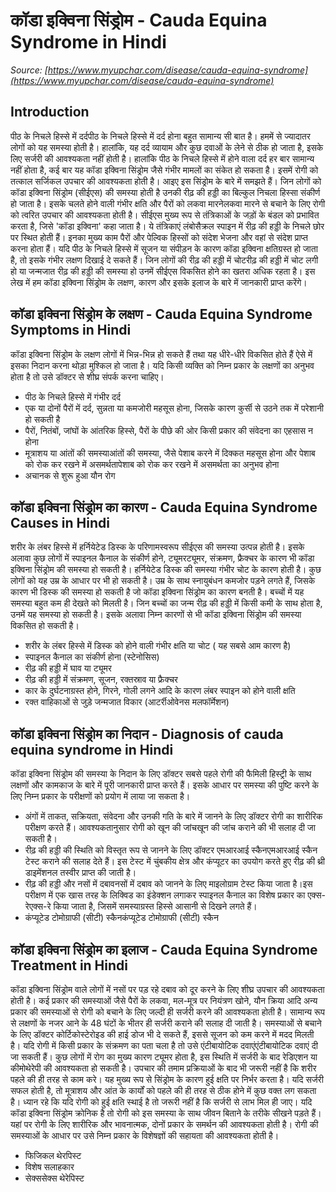 # कॉडा इक्विना सिंड्रोम - Cauda Equina Syndrome in Hindi
_Source: [https://www.myupchar.com/disease/cauda-equina-syndrome](https://www.myupchar.com/disease/cauda-equina-syndrome)_

## Introduction
पीठ के निचले हिस्से में दर्दपीठ के निचले हिस्से में दर्द होना बहुत सामान्य सी बात है। हममें से ज्यादातर लोगों को यह समस्या होती है। हालांकि, यह दर्द व्यायाम और कुछ दवाओं के लेने से ठीक हो जाता है, इस​के लिए सर्जरी की आवश्यकता नहीं होती है। हालांकि पीठ के निचले हिस्से में होने वाला दर्द हर बार सामान्य नहीं होता है, कई बार यह कॉडा इक्विना सिंड्रोम जैसे गंभीर मामलों का संकेत हो सकता है। इसमें रोगी को तत्काल सर्जिकल उपचार की आवश्यकता होती है। आइए इस सिंड्रोम के बारे में समझते हैं।
जिन लोगों को कॉडा इक्विना सिंड्रोम (सीईएस) की समस्या होती है उनकी रीढ़ की हड्डी का बिल्कुल निचला हिस्सा संकीर्ण हो जाता है। इसके चलते होने वाली गंभीर क्षति और पैरों को लकवा मारनेलकवा मारने से बचाने के लिए रोगी को त्वरित उपचार की आवश्यकता होती है। सीईएस मुख्य रूप से तंत्रिकाओं के जड़ों के बंडल को प्रभावित करता है, जिसे 'कॉडा इक्विना' कहा जाता है। ये तंत्रिकाएं लंबोसैक्रल स्पाइन में रीढ़ की हड्डी के निचले छोर पर स्थित होती हैं। इनका मुख्य काम पैरों और पेल्विक हिस्सों को संदेश भेजना और वहां से संदेश प्राप्त करना होता हैं। यदि पीठ के निचले हिस्से में सूजन या संपीड़न के कारण कॉडा इक्विना क्षतिग्रस्त हो जाता है, तो इसके गंभीर लक्षण दिखाई दे सकते हैं। जिन लोगों की रीढ़ की हड्डी में चोटरीढ़ की हड्डी में चोट लगी हो या जन्मजात रीढ़ की हड्डी की समस्या हो उनमें सीईएस विकसित होने का खतरा अधिक रहता है।
इस लेख में हम कॉडा इक्विना सिंड्रोम के लक्षण, कारण और इसके इलाज के बारे में जानकारी प्राप्त करेंगे।

## कॉडा इक्विना सिंड्रोम के लक्षण - Cauda Equina Syndrome Symptoms in Hindi
कॉडा इक्विना सिंड्रोम के लक्षण लोगों में भिन्न-भिन्न हो सकते हैं तथा यह धीरे-धीरे विकसित होते हैं ऐसे में इसका निदान करना थोड़ा मुश्किल हो जाता है। यदि किसी व्यक्ति को निम्न प्रकार के लक्षणों का अनुभव होता है तो उसे डॉक्टर से शीघ्र संपर्क करना चाहिए।
- पीठ के निचले हिस्से में गंभीर दर्द
- एक या दोनों पैरों में दर्द, सुन्नता या कमजोरी महसूस होना, जिसके कारण कुर्सी से उठने तक में परेशानी हो सकती है
- पैरों, नितंबों, जांघों के आंतरिक हिस्से, पैरों के पीछे की ओर किसी प्रकार की संवेदना का एहसास न होना
- मूत्राशय या आंतों की समस्याआंतों की समस्या, जैसे पेशाब करने में दिक्कत महसूस होना और पेशाब को रोक कर रखने में असमर्थतापेशाब को रोक कर रखने में असमर्थता का अनुभव होना
- अचानक से शुरू हुआ यौन रोग

## कॉडा इक्विना सिंड्रोम का कारण - Cauda Equina Syndrome Causes in Hindi
शरीर के लंबर हिस्से में हर्नियेटेड डिस्क के परिणामस्वरूप सीईएस की समस्या उत्पन्न होती है। इसके अलावा कुछ लोगों में स्पाइनल कैनाल के संकीर्ण होने, ट्यूमरट्यूमर, संक्रमण, फ्रैक्चर के कारण भी कॉडा इक्विना सिंड्रोम की समस्या हो सकती है। हर्नियेटेड डिस्क की समस्या गंभीर चोट के कारण होती है। कुछ लोगों को यह उम्र के आधार पर भी हो सकती है। उम्र के साथ स्नायुबंधन कमजोर पड़ने लगते हैं, जिसके कारण भी डिस्क की समस्या हो सकती है जो कॉडा इक्विना सिंड्रोम का कारण बनती है। बच्चों में यह समस्या बहुत कम ही देखते को मिलती है। जिन बच्चों का जन्म रीढ़ की हड्डी में किसी कमी के साथ होता है, उनमें यह समस्या हो सकती है।
इसके अलावा निम्न कारणों से भी कॉडा इक्विना सिंड्रोम की समस्या विकसित हो सकती है।
- शरीर के लंबर हिस्से में डिस्क को होने वाली गंभीर क्षति या चोट ( यह सबसे आम कारण है)
- स्पाइनल कैनाल का संकीर्ण होना (स्टेनोसिस)
- रीढ़ की हड्डी में घाव या ट्यूमर
- रीढ़ की हड्डी में संक्रमण, सूजन, रक्तस्राव या फ्रैक्चर
- कार के दुर्घटनाग्रस्त होने, गिरने, गोली लगने आदि के कारण लंबर स्पाइन को होने वाली क्षति
- रक्त वाहिकाओं से जुड़े जन्मजात विकार (आटर्रीओवेनस मलफॉर्मेशन)

## कॉडा इक्विना सिंड्रोम का निदान - Diagnosis of cauda equina syndrome in Hindi
कॉडा इक्विना सिंड्रोम की समस्या के निदान के लिए डॉक्टर सबसे पहले रोगी की फैमिली हिस्ट्री के साथ लक्षणों और कामकाज के बारे में पूरी जानकारी प्राप्त करते हैं। इसके आधार पर समस्या की पुष्टि करने के लिए निम्न प्रकार के परीक्षणों को प्रयोग में लाया जा सकता है।
- अंगों में ताकत, सक्रियता, संवेदना और उनकी गति के बारे में जानने के लिए डॉक्टर रोगी का शारीरिक परीक्षण करते हैं। आवश्यकतानुसार रोगी को खून की जांचखून की जांच कराने की भी सलाह दी जा सकती है।
- रीढ़ की हड्डी की स्थिति को विस्तृत रूप से जानने के लिए डॉक्टर एमआरआई स्कैनएमआरआई स्कैन टेस्ट कराने की सलाह देते हैं। इस टेस्ट में चुंबकीय क्षेत्र और कंप्यूटर का उपयोग करते हुए रीढ़ की थ्री डाइमेंशनल तस्वीर प्राप्त की जाती है।
- रीढ़ की हड्डी और नसों में दबावनसों में दबाव को जानने के लिए माइलोग्राम टेस्ट किया जाता है।इस परीक्षण में एक खास तरह के लिक्विड का इंडेक्शन लगाकर स्पाइनल कैनाल का विशेष प्रकार का एक्स-रेएक्स-रे किया जाता है, जिसमें समस्याग्रस्त हिस्से आसानी से दिखने लगते हैं।
- कंप्यूटेड टोमोग्राफी (सीटी) स्कैनकंप्यूटेड टोमोग्राफी (सीटी) स्कैन

## कॉडा इक्विना सिंड्रोम का इलाज - Cauda Equina Syndrome Treatment in Hindi
कॉडा इक्विना सिंड्रोम वाले लोगों में नसों पर पड़ रहे दबाव को दूर करने के लिए शीघ्र उपचार की आवश्यकता होती है। कई प्रकार की समस्याओं जैसे पैरों के लकवा, मल-मूत्र पर नियंत्रण खोने, यौन क्रिया आदि अन्य प्रकार की समस्याओं से रोगी को बचाने के लिए जल्दी ही सर्जरी करने की आवश्यकता होती है। सामान्य रूप से लक्षणों के नजर आने के 48 घंटों के भीतर ही सर्जरी कराने की सलाह दी जाती है। समस्याओं से बचाने के लिए डॉक्टर कोर्टिकोस्टेरोइड की हाई डोज भी दे सकते हैं, इससे सूजन को कम करने में मदद मिलती है। यदि रोगी में किसी प्रकार के संक्रमण का पता चला है तो उसे एंटीबायोटिक दवाएंएंटीबायोटिक दवाएं दी जा सकती हैं। कुछ लोगों में रोग का मुख्य कारण ट्यूमर होता है, इस स्थिति में सर्जरी के बाद रेडिएशन या कीमोथेरेपी की आवश्यकता हो सकती है।
उपचार की तमाम प्रक्रियाओं के बाद भी जरूरी नहीं है कि शरीर पहले की ही तरह से काम करे। यह मुख्य रूप से सिंड्रोम के कारण हुई क्षति पर निर्भर करता है। यदि सर्जरी सफल होती है, तो मूत्राशय और आंत के कार्यों को पहले की ही तरह से ठीक होने में कुछ वक्त लग सकता है। ध्यान रहे कि यदि रोगी को हुई क्षति स्थाई है तो जरूरी नहीं है कि सर्जरी से लाभ मिल ही जाए। यदि कॉडा इक्विना सिंड्रोम क्रोनिक है तो रोगी को इस समस्या के साथ जीवन बिताने के तरीके सीखने पड़ते हैं। यहां पर रोगी के लिए शारीरिक और भावनात्मक, दोनों प्रकार के समर्थन की आवश्यकता होती है।
रोगी की समस्याओं के आधार पर उसे निम्न प्रकार के विशेषज्ञों की सहायता की आवश्यकता होती है।
- फिजिकल थेरपिस्ट
- विशेष सलाहकार
- सेक्ससेक्स थेरेपिस्ट

